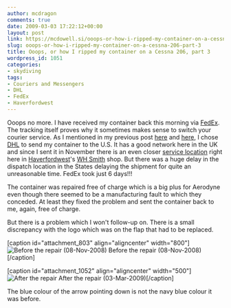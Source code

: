 ```yaml
---
author: mcdragon
comments: true
date: 2009-03-03 17:22:12+00:00
layout: post
link: https://mcdowell.si/ooops-or-how-i-ripped-my-container-on-a-cessna-206-part-3-1051.html
slug: ooops-or-how-i-ripped-my-container-on-a-cessna-206-part-3
title: Ooops, or how I ripped my container on a Cessna 206, part 3
wordpress_id: 1051
categories:
- skydiving
tags:
- Couriers and Messengers
- DHL
- FedEx
- Haverfordwest
---
```


Ooops no more. I have received my container back this morning via [FedEx](http://en.wikipedia.org/wiki/FedEx). The tracking itself proves why it sometimes makes sense to switch your courier service. As I mentioned in my previous post [here](wheres-my-container-825.html) and [here](ooops-or-how-i-ripped-my-container-on-a-cessna-206-2-816.html), I chose [DHL](http://en.wikipedia.org/wiki/DHL) to send my container to the U.S. It has a good network here in the UK and since I sent it in November there is an even closer [service location](http://locator.dpst.dhl.com/Partners/DHL2/Html/Poi.aspx?&GeoFormatIn=3&GeoFormatDatabase=3&Locale=en-GB&Radius=1000000&View=5&Partner=DHL2&SecurityID=C6JTR7rbRcZ4MDDe3uKJbA%3d%3d&Country=GB&BC=DHLGB&LengthUnit=6&Town=haverfordwest&MasterBranchCodes=true#) right here in [Haverfordwest](http://en.wikipedia.org/wiki/Haverfordwest)'s [WH Smith](http://www.whsmithplc.co.uk) shop. But there was a huge delay in the dispatch location in the States delaying the shipment for quite an unreasonable time. FedEx took just 6 days!!!

The container was repaired free of charge which is a big plus for Aerodyne even though there seemed to be a manufacturing fault to which they conceded. At least they fixed the problem and sent the container back to me, again, free of charge.

But there is a problem which I won't follow-up on. There is a small discrepancy with the logo which was on the flap that had to be replaced.

[caption id="attachment_803" align="aligncenter" width="800"]![Before the repair (08-Nov-2008)](https://mcdowell.si/wp-content/uploads/2008/11/pa1900221-1.jpg) Before the repair (08-Nov-2008)[/caption]

[caption id="attachment_1052" align="aligncenter" width="500"]![After the repair](https://mcdowell.si/wp-content/uploads/2009/03/img_0017_smaller1-1.jpg) After the repair (03-Mar-2009)[/caption]

The blue colour of the arrow pointing down is not the navy blue colour it was before.
